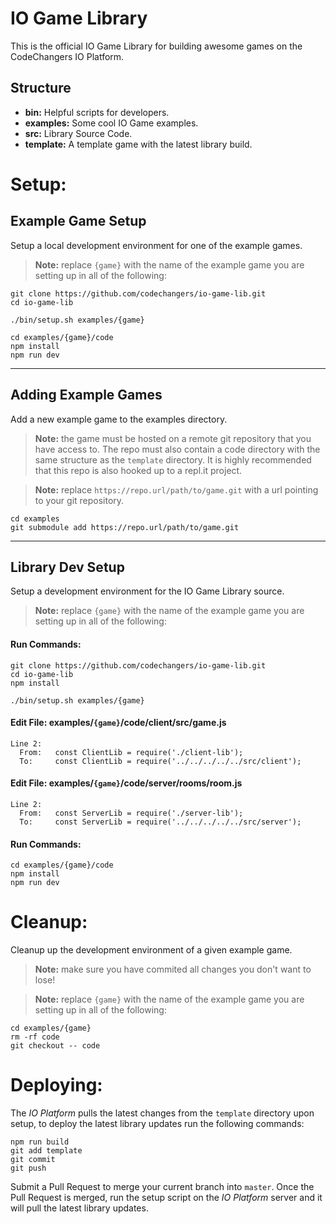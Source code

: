 # IO Game Library

This is the official IO Game Library for building awesome games on the CodeChangers IO Platform.

## Structure

- **bin:** Helpful scripts for developers.
- **examples:** Some cool IO Game examples.
- **src:** Library Source Code.
- **template:** A template game with the latest library build.

# Setup:

## Example Game Setup

Setup a local development environment for one of the example games.

> **Note:** replace `{game}` with the name of the example game you are setting up in all of the following:

```
git clone https://github.com/codechangers/io-game-lib.git
cd io-game-lib

./bin/setup.sh examples/{game}

cd examples/{game}/code
npm install
npm run dev
```

---

## Adding Example Games

Add a new example game to the examples directory.

> **Note:** the game must be hosted on a remote git repository that you have access to. The repo must also contain a code directory with the same structure as the `template` directory. It is highly recommended that this repo is also hooked up to a repl.it project.

> **Note:** replace `https://repo.url/path/to/game.git` with a url pointing to your git repository.

```
cd examples
git submodule add https://repo.url/path/to/game.git
```

---

## Library Dev Setup

Setup a development environment for the IO Game Library source.

> **Note:** replace `{game}` with the name of the example game you are setting up in all of the following:

#### **Run Commands:**

```
git clone https://github.com/codechangers/io-game-lib.git
cd io-game-lib
npm install

./bin/setup.sh examples/{game}
```

#### **Edit File:** examples/`{game}`/code/client/src/game.js

```
Line 2:
  From:   const ClientLib = require('./client-lib');
  To:     const ClientLib = require('../../../../../src/client');
```

#### **Edit File:** examples/`{game}`/code/server/rooms/room.js

```
Line 2:
  From:   const ServerLib = require('./server-lib');
  To:     const ServerLib = require('../../../../../src/server');
```

#### **Run Commands:**

```
cd examples/{game}/code
npm install
npm run dev
```

# Cleanup:

Cleanup up the development environment of a given example game.

> **Note:** make sure you have commited all changes you don't want to lose!

> **Note:** replace `{game}` with the name of the example game you are setting up in all of the following:

```
cd examples/{game}
rm -rf code
git checkout -- code
```

# Deploying:

The _IO Platform_ pulls the latest changes from the `template` directory upon setup, to deploy the latest library updates run the following commands:

```
npm run build
git add template
git commit
git push
```

Submit a Pull Request to merge your current branch into `master`. Once the Pull Request is merged, run the setup script on the _IO Platform_ server and it will pull the latest library updates.
